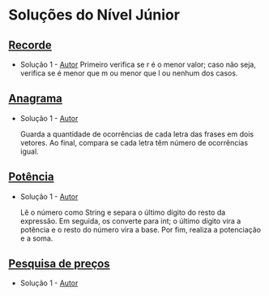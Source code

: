# Soluções do Nível Júnior

## [Recorde](https://neps.academy/br/exercise/1720)
- Solução 1 - [Autor](https://github.com/tiago-rodrigues1) <Insira o link para o seu github nos parenteses>
    Primeiro verifica se r é o menor valor; caso não seja, verifica se é menor que m ou menor que l ou nenhum dos casos.

## [Anagrama](https://neps.academy/br/exercise/1721)
- Solução 1 - [Autor](https://github.com/RickFqt) <Insira o link para o seu github nos parenteses>

    Guarda a quantidade de ocorrências de cada letra das frases em dois vetores. Ao final, compara se cada letra têm número de ocorrências igual.

## [Potência](https://neps.academy/br/exercise/1722)
- Solução 1 - [Autor](https://github.com/tiago-rodrigues1) <Insira o link para o seu github nos parenteses>

    Lê o número como String e separa o último dígito do resto da expressão. Em seguida, os converte para int; o último dígito vira a potência e o resto do número vira a base. Por fim, realiza a potenciação e a soma.

## [Pesquisa de preços](https://neps.academy/br/exercise/1723)
- Solução 1 - [Autor]() <Insira o link para o seu github nos parenteses>

<Se possivel insira uma breve explicacao da solucao>
